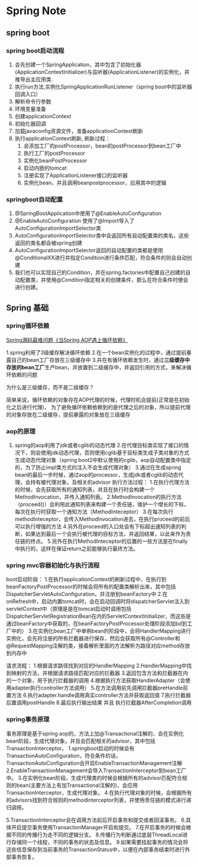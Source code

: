 # Spring Note

## spring boot

### spring boot启动流程

1. 会先创建一个SpringApplication，其中包含了初始化器(ApplicationContextInitializer)与监听器(ApplicationListener)的实例化，并推导出主应用类.
2. 执行run方法,实例化SpringApplicationRunListener（spring boot中的监听器回调入口）
3. 解析命令行参数
4. 环境变量准备
5. 创建applicationContext
6. 初始化器回调
7. 加载javaconfig资源文件，准备applicationContext刷新
8. 执行applicationContext刷新, 刷新过程：
   1. 会添加工厂的postProcessor，bean的postProcessor到bean工厂中
   2. 执行工厂的postProcessor
   3. 实例化beanPostProcessor
   4. 启动内嵌的tomcat
   5. 注册实现了ApplicationListener接口的监听器
   6. 实例化bean，并且调用beanpostprocessor，应用其中的逻辑

### springboot自动配置

1. @SpringBootApplication中使用了@EnableAutoConfiguration
2. @EnableAutoConfiguration 使用了@Import导入了AutoConfigurationImportSelector类
3. AutoConfigurationImportSelector类中会返回所有自动配置类的类名，这些返回的类名都会被spring创建
4. AutoConfigurationImportSelector返回的自动配置的类都是使用@ConditionalXX进行并指定Condition进行条件匹配，符合条件的则会自动创建
5. 我们也可以实现自己的Condition，并在spring.factories中配置自己创建的自动配置类，并使用@Condition指定相关的创建条件，那么在符合条件时便会进行创建。

## Spring 基础

### spring循环依赖

[Spring源码最难问题《当Spring AOP遇上循环依赖》](https://blog.csdn.net/chaitoudaren/article/details/105060882)

1.spring利用了3级缓存解决循环依赖
2.在一个bean实例化的过程中，通过提前暴露自己的bean工厂存放在三级缓存中
3.并在有循环依赖发生时，通过**三级缓存中存放的bean工厂**生产bean，并放置到二级缓存中，并返回引用的方式，来解决循环依赖的问题

为什么是三级缓存，而不是二级缓存？

简单来说，循环依赖的对象存在AOP代理的时候，代理时机会提前(正常是在初始化之后进行代理)，
为了避免循环依赖依赖到的是代理之后的对象，所以提前代理的对象存放在二级缓存，提前暴露的对象放在三级缓存

### aop的原理

1. spring的aop利用了jdk或者cglib的动态代理
2.在代理目标类实现了接口的情况下，则会使用jdk动态代理，否则使用cglib基于目标类生成子类对象的方式生成动态代理对象（spring boot2中默认使用的cglib，aop自动配置类中指定的，为了防止impl类方式的注入不会生成代理对象）
3.通过在生成spring bean的最后一步时候，通过aop的processor，生成jdk或者cglib的动态代理，会持有被代理对象，及相关的advisor
执行方法过程：
 1.在执行代理方法的时候，会先获取所有的通知列表，并且在执行时会构建一个MethodInvocation，并传入通知列表。
 2.MethodInvocation的执行方法（proceed()）会利用此通知列表来构建一个责任链，维护一个增长的下标，每次在执行时获取一个通知方法（MethodInteceptor）
 3.在每次执行methodInteceptor，会传入MethodInvocation进去，在执行proceed的前后可以执行增强的方法
 4.另外在proceed的入口处会有下标超出通知列表的判断，如果达到最后一个会执行被代理的目标方法，并返回结果，以此来作为责任链的终点。
 5.另外在执行MethodInteceptor的后置的一些方法是在finally中执行的，这样在保证return之前能够执行最终方法。

### spring mvc容器初始化与执行流程

boot启动阶段：
1.在执行applicationContext的刷新过程中，在执行到beanFactoryPostProcessor的时候会将所有的配置类解析出来，其中包括DispatcherServletAutoConfiguration，并注册到beanFactory中
2.在onRefresh中，启动内置tomcat时，会在启动回调时将dispatcherServlet注入到servletContext中（原理是是在tomcat启动时调用包括DispatcherServletRegistrationBean在内的ServletContextInitializer，而这些是通过beanFactory中获取的，在beanFactoryPostProcessor处理阶段添加bd到工厂中的）
3.在实例化bean工厂中单例bean的阶段中，会将HandlerMapping进行实例化，会先将注册的所有拦截器进行保存，然后会获取所有@Controller和@RequestMapping注解的类，接着解析里面的方法解析为路径对应method存放到内存中

请求流程：
1.根据请求路径找到对应的HandlerMapping
2.HandlerMapping中找到映射的方法，并根据请求路径匹配对应的拦截器
3.返回包含方法和拦截器在内的一个对象，用于执行拦截器的调用
4.根据执行方法获取HandlerAdapter（会使用adapter执行controller方法调用）
5.在方法调用前先调用拦截器preHandle前置方法
6.执行adapter.handle调用真实controller方法并获取返回值
7.执行拦截器后置调用postHandle
8.最后执行输出结果 并且 执行拦截器AfterCompletion调用

### spring事务原理

事务原理是基于spring aop的，方法上加@Transactional注解的，会在实例化bean阶段，生成代理对象，并且会匹配相关的advisor，其中包括TransactionInterceptor。
1.springboot启动的时候会有TransactionAutoConfiguration，符合条件的话，TransactionAutoConfiguration会开启EnableTransactionManagement注解
2.EnableTransactionManagement会导入TransactionInterceptor到bean工厂中。
3.在实例化bean阶段，生成代理类的时候会根据所有的advisor匹配符合规则的bean(主要方法上有加Transactional注解的)，会应用TransactionInterceptor，生成代理对象。
4.在执行代理对象的时候，会根据所有的advisors找到符合规则的methodInterceptor列表，并使用责任链的模式进行递归调用。

5.TransactionInterceptor会在调用方法前后开启事务和提交或者回滚事务。
6.具体开启提交事务使用TransactionManager开启和提交。
7.在开启事务的时候会根据不同的传播行为走不同的逻辑分支。
8.传播行为判断通过底层ThreadLocal进行存储同一个线程，不同的事务的状态及信息。
9.如果需要挂起事务的情况会将这些信息保存到当前事务的TransactionStatus中，以便在内部事务结束时进行外部事务恢复。
